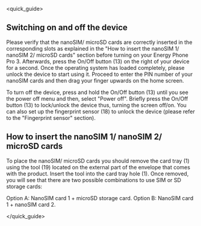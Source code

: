 <quick_guide>
## Switching on and off the device

Please verify that the nanoSIM/ microSD cards are correctly inserted in the corresponding slots as explained in the "How to insert the nanoSIM 1/ nanoSIM 2/ microSD cards" section before turning on your Energy Phone Pro 3. Afterwards, press the On/Off button (13) on the right of your device for a second. Once the operating system has loaded completely, please unlock the device to start using it. Proceed to enter the PIN number of your nanoSIM cards and then drag your finger upwards on the home screen.

To turn off the device, press and hold the On/Off button (13) until you see the power off menu and then, select "Power off". Briefly press the On/Off button (13) to lock/unlock the device thus, turning the screen off/on. You can also set up the fingerprint sensor (18) to unlock the device (please refer to the "Fingerprint sensor" section).


## How to insert the nanoSIM 1/ nanoSIM 2/ microSD cards

To place the nanoSIM/ microSD cards you should remove the card tray (1) using the tool (19) located on the external part of the envelope that comes with the product. Insert the tool into the card tray hole (1). Once removed, you will see that there are two possible combinations to use SIM or SD storage cards:

Option A: NanoSIM card 1 + microSD storage card.
Option B: NanoSIM card 1 + nanoSIM card 2.

</quick_guide>

